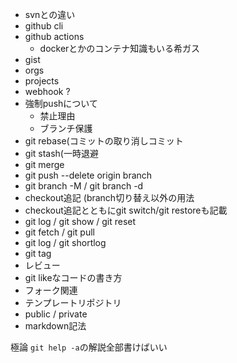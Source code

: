 - svnとの違い
- github cli
- github actions
  - dockerとかのコンテナ知識もいる希ガス
- gist
- orgs
- projects
- webhook ?
- 強制pushについて
  - 禁止理由
  - ブランチ保護
- git rebase(コミットの取り消しコミット
- git stash(一時退避
- git merge
- git push --delete origin branch
- git branch -M / git branch -d
- checkout追記 (branch切り替え以外の用法
- checkout追記とともにgit switch/git restoreも記載
- git log / git show / git reset
- git fetch / git pull
- git log /  git shortlog
- git tag
- レビュー
- git likeなコードの書き方
- フォーク関連
- テンプレートリポジトリ
- public / private
- markdown記法



極論 `git help -a`の解説全部書けばいい

